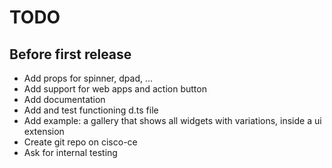 # TODO

## Before first release

* Add props for spinner, dpad, ...
* Add support for web apps and action button
* Add documentation
* Add and test functioning d.ts file
* Add example: a gallery that shows all widgets with variations, inside a ui extension
* Create git repo on cisco-ce
* Ask for internal testing